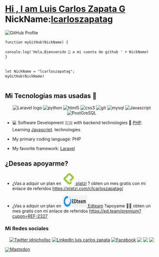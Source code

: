 # [Hi , I am Luis Carlos Zapata G](https://github.com/lcarloszapatag) NickName:[lcarloszapatag](https://github.com/lcarloszapatag) 




  ![GitHub Profile](https://avatars.githubusercontent.com/u/3011518?v=4?raw=true)
  



```
function myGitHub(NickName) {
 
console.log('Hola,Bienvenido 👋 a mi cuenta de github ' + NickName)
}


let NickName = "lcarloszapatag";
myGitHub(NickName)


```

## Mi Tecnologías mas usadas 🧰

<p align="center">
  <img src="https://laravel.com/img/logotype.min.svg" alt="Laravel logo" width="40" height="40"/>
<img src="https://upload.wikimedia.org/wikipedia/commons/thumb/2/27/PHP-logo.svg/200px-PHP-logo.svg.png" alt="python" width="40" height="40"/> 
<img src="https://upload.wikimedia.org/wikipedia/commons/thumb/6/61/HTML5_logo_and_wordmark.svg/512px-HTML5_logo_and_wordmark.svg.png" alt="html5" height="40"/> 
<img src="https://upload.wikimedia.org/wikipedia/commons/thumb/d/d5/CSS3_logo_and_wordmark.svg/1200px-CSS3_logo_and_wordmark.svg.png" alt="css3" height="40"/> 
 <img src="https://www.vectorlogo.zone/logos/git-scm/git-scm-icon.svg" alt="git" width="40" height="40"/> 
<img src="https://i.pinimg.com/originals/50/f1/58/50f1582a95bdac10f1c3fa295c8b947b.png" alt="mysql" width="40" height="40"/>
<img src="https://upload.wikimedia.org/wikipedia/commons/thumb/6/6a/JavaScript-logo.png/600px-JavaScript-logo.png" alt="Javascript" width="40" height="40"/>
<img src="https://upload.wikimedia.org/wikipedia/commons/2/29/Postgresql_elephant.svg" alt="PostGreSQL" width="40" height="40"/>
</p>

 * :computer: Software Development  :colombia:
with backend technologies 🐘 [PHP](https://www.php.net/).
Learning [Javascript](https://developer.mozilla.org/es/docs/Web/JavaScript). technologies
  
* My primary coding language: PHP
* My  favorite framework: [Laravel]( https://laravel.com/)



## ¿Deseas apoyarme?
- ¿Vas a adquir un plan en <a href="http://platzi.com"> <img src="https://github.com/lcarloszapatag/lcarloszapatag/blob/master/platzi.png?raw=true " alt="" width="40" height="40"/>  [platzi](https://platzi.com/) ? obten un mes gratis con mi enlace de referidos https://platzi.com/r/lcarloszapatag/

- ¿Vas a adquir un plan en  <a href="http://ed.team"><img src="https://github.com/lcarloszapatag/lcarloszapatag/blob/master/logo-edteam.png?raw=true " alt="" width="80" height="40"/>  [Edteam](https://ed.team/) ?apoyame :technologist:  obten un mes gratis con mi enlace de referidos https://ed.team/premium?cupon=REF-2327



 




### Mi Redes sociales
<p align="center">
<a href="https://twitter.com/lcarloszapatag" target="blank"><img align="center" src="https://cdn.jsdelivr.net/npm/simple-icons@3.0.1/icons/twitter.svg" alt="Twitter jdnichollsc" height="30" width="30" /></a>
<a href="https://linkedin.com/in/lcarloszapatag" target="blank"><img align="center" src="https://cdn.jsdelivr.net/npm/simple-icons@3.0.1/icons/linkedin.svg" alt="LinkedIn luis carlos zapata" height="30" width="30" /></a>
<a href="https://fb.com/lcarloszapatag" target="blank"><img align="center" src="https://cdn.jsdelivr.net/npm/simple-icons@3.0.1/icons/facebook.svg" alt="Facebook " height="30" width="30" /></a>
<a href="https://www.codepen.io/lcarloszapatag" target="blank"><img align="center" src="https://cdn.jsdelivr.net/npm/simple-icons@3.0.1/icons/codepen.svg" alt=" " height="30" width="30" /></a>
  <a href="https://pinterest.com/lcarloszapatag" target="blank"><img align="center" src="https://cdn.jsdelivr.net/npm/simple-icons@3.0.1/icons/pinterest.svg" alt=" " height="30" width="30" /></a>
  <a href="https://instagram.com/lcarloszapatag" target="blank"><img align="center" src="https://cdn.jsdelivr.net/npm/simple-icons@3.0.1/icons/instagram.svg" alt=" " height="30" width="30" /></a>
</p>
<a rel="me" href="https://mstdn.social/@lcarloszapatag" target="blank"><img align="center" src="https://cdn.jsdelivr.net/npm/simple-icons@3.0.1/icons/mastodon.svg" alt=" " height="30" width="30" />Mastodon</a>
</p>
  

<!--
**lcarloszapatag/lcarloszapatag** is a ✨ _special_ ✨ repository because its `README.md` (this file) appears on your GitHub profile.






Here are some ideas to get you started:

- 🔭 I’m currently working on ...
- 🌱 I’m currently learning ...
- 👯 I’m looking to collaborate on ...
- 🤔 I’m looking for help with ...
- 💬 Ask me about ...developer software 
- 📫 How to reach me: ...
- 😄 Pronouns: ...
- ⚡ Fun fact: ...
-->
